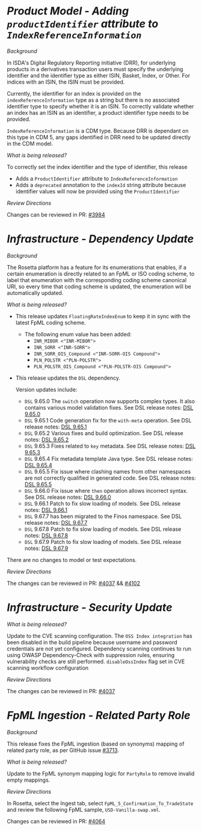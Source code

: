 # *Product Model - Adding `productIdentifier` attribute to `IndexReferenceInformation`*

_Background_

In ISDA's Digital Regulatory Reporting initiative (DRR), for underlying products in a derivatives transaction users must specify the underlying identifier and the identifier type as either ISIN, Basket, Index, or Other. For indices with an ISIN, the ISIN must be provided.

Currently, the identifier for an index is provided on the `indexReferenceInformation` type as a string but there is no associated identifier type to specify whether it is an ISIN. To correctly validate whether an index has an ISIN as an identifier, a product identifier type needs to be provided.

`IndexReferenceInformation` is a CDM type. Because DRR is dependant on this type in CDM 5, any gaps identified in DRR need to be updated directly in the CDM model.

_What is being released?_

To correctly set the index identifier and the type of identifier, this release
- Adds a `ProductIdentifier` attribute to `IndexReferenceInformation`
- Adds a `deprecated` annotation to the `indexId` string attribute because identifier values will now be provided using the `ProductIdentifier`

_Review Directions_

Changes can be reviewed in PR: [#3984](https://github.com/finos/common-domain-model/pull/3984)

# _Infrastructure - Dependency Update_

_Background_

The Rosetta platform has a feature for its enumerations that enables, if a certain enumeration is directly related to an FpML or ISO coding scheme, to label that enumeration with the corresponding coding scheme canonical URI, so every time that coding scheme is updated, the enumeration will be automatically updated.

_What is being released?_

- This release updates `FloatingRateIndexEnum` to keep it in sync with the latest FpML coding scheme.
   * The following enum value has been added:
       * `INR_MIBOR <"INR-MIBOR">`
       * `INR_SORR <"INR-SORR">`
       * `INR_SORR_OIS_Compound <"INR-SORR-OIS Compound">`
       * `PLN_POLSTR <"PLN-POLSTR">`
       * `PLN_POLSTR_OIS_Compound <"PLN-POLSTR-OIS Compound">`


- This release updates the `DSL` dependency.

   Version updates include:
   - `DSL` 9.65.0 The `switch` operation now supports complex types. It also contains various model validation fixes. See DSL release notes: [DSL 9.65.0](https://github.com/finos/rune-dsl/releases/tag/9.65.0)
   - `DSL` 9.65.1 Code generation fix for the `with-meta` operation. See DSL release notes: [DSL 9.65.1](https://github.com/finos/rune-dsl/releases/tag/9.65.1)
   - `DSL` 9.65.2 Various fixes and build optimization. See DSL release notes: [DSL 9.65.2](https://github.com/finos/rune-dsl/releases/tag/9.65.2)
   - `DSL` 9.65.3 Fixes related to `key` metadata. See DSL release notes: [DSL 9.65.3](https://github.com/finos/rune-dsl/releases/tag/9.65.3)
   - `DSL` 9.65.4 Fix metadata template Java type. See DSL release notes: [DSL 9.65.4](https://github.com/finos/rune-dsl/releases/tag/9.65.4)
   - `DSL` 9.65.5 Fix issue where clashing names from other namespaces are not correctly qualified in generated code. See DSL release notes: [DSL 9.65.5](https://github.com/finos/rune-dsl/releases/tag/9.65.5)
   - `DSL` 9.66.0 Fix issue where `then` operation allows incorrect syntax. See DSL release notes: [DSL 9.66.0](https://github.com/finos/rune-dsl/releases/tag/9.66.0)
   - `DSL` 9.66.1 Patch to fix slow loading of models. See DSL release notes: [DSL 9.66.1](https://github.com/finos/rune-dsl/releases/tag/9.66.1)
   - `DSL` 9.67.7 has been migrated to the Finos namespace. See DSL release notes: [DSL 9.67.7](https://github.com/finos/rune-dsl/releases/tag/9.67.7)
   - `DSL` 9.67.8 Patch to fix slow loading of models. See DSL release notes: [DSL 9.67.8](https://github.com/finos/rune-dsl/releases/tag/9.67.8)
   - `DSL` 9.67.9 Patch to fix slow loading of models. See DSL release notes: [DSL 9.67.9](https://github.com/finos/rune-dsl/releases/tag/9.67.9)

There are no changes to model or test expectations.

_Review Directions_

The changes can be reviewed in PR: [#4037](https://github.com/finos/common-domain-model/pull/4037) && [#4102](https://github.com/finos/common-domain-model/pull/4102)

# _Infrastructure - Security Update_

_What is being released?_

Update to the CVE scanning configuration. The `OSS Index integration` has been disabled in the build pipeline because username and password credentials are not yet configured. Dependency scanning continues to run using OWASP Dependency-Check with suppression rules, ensuring vulnerability checks are still performed.
`disableOssIndex` flag set in CVE scanning workflow configuration

_Review Directions_

The changes can be reviewed in PR: [#4037](https://github.com/finos/common-domain-model/pull/4037)

# *FpML Ingestion - Related Party Role*

_Background_

This release fixes the FpML ingestion (based on synonyms) mapping of related party role, as per GitHub issue [#3713](https://github.com/finos/common-domain-model/issues/3713).

_What is being released?_

Update to the FpML synonym mapping logic for `PartyRole` to remove invalid empty mappings.

_Review Directions_

In Rosetta, select the Ingest tab, select `FpML_5_Confirmation_To_TradeState` and review the following FpML sample, `USD-Vanilla-swap.xml`.

Changes can be reviewed in PR: [#4064](https://github.com/finos/common-domain-model/pull/4064)
